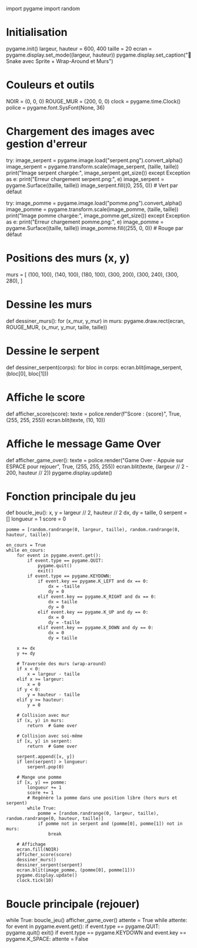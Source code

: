 import pygame
import random

# Initialisation
pygame.init()
largeur, hauteur = 600, 400
taille = 20
ecran = pygame.display.set_mode((largeur, hauteur))
pygame.display.set_caption("🐍 Snake avec Sprite + Wrap-Around et Murs")

# Couleurs et outils
NOIR = (0, 0, 0)
ROUGE_MUR = (200, 0, 0)
clock = pygame.time.Clock()
police = pygame.font.SysFont(None, 36)

# Chargement des images avec gestion d'erreur
try:
    image_serpent = pygame.image.load("serpent.png").convert_alpha()
    image_serpent = pygame.transform.scale(image_serpent, (taille, taille))
    print("Image serpent chargée:", image_serpent.get_size())
except Exception as e:
    print("Erreur chargement serpent.png:", e)
    image_serpent = pygame.Surface((taille, taille))
    image_serpent.fill((0, 255, 0))  # Vert par défaut

try:
    image_pomme = pygame.image.load("pomme.png").convert_alpha()
    image_pomme = pygame.transform.scale(image_pomme, (taille, taille))
    print("Image pomme chargée:", image_pomme.get_size())
except Exception as e:
    print("Erreur chargement pomme.png:", e)
    image_pomme = pygame.Surface((taille, taille))
    image_pomme.fill((255, 0, 0))  # Rouge par défaut

# Positions des murs (x, y)
murs = [
    (100, 100),
    (140, 100),
    (180, 100),
    (300, 200),
    (300, 240),
    (300, 280),
]

# Dessine les murs
def dessiner_murs():
    for (x_mur, y_mur) in murs:
        pygame.draw.rect(ecran, ROUGE_MUR, (x_mur, y_mur, taille, taille))

# Dessine le serpent
def dessiner_serpent(corps):
    for bloc in corps:
        ecran.blit(image_serpent, (bloc[0], bloc[1]))

# Affiche le score
def afficher_score(score):
    texte = police.render(f"Score : {score}", True, (255, 255, 255))
    ecran.blit(texte, (10, 10))

# Affiche le message Game Over
def afficher_game_over():
    texte = police.render("Game Over - Appuie sur ESPACE pour rejouer", True, (255, 255, 255))
    ecran.blit(texte, (largeur // 2 - 200, hauteur // 2))
    pygame.display.update()

# Fonction principale du jeu
def boucle_jeu():
    x, y = largeur // 2, hauteur // 2
    dx, dy = taille, 0
    serpent = []
    longueur = 1
    score = 0

    pomme = [random.randrange(0, largeur, taille), random.randrange(0, hauteur, taille)]

    en_cours = True
    while en_cours:
        for event in pygame.event.get():
            if event.type == pygame.QUIT:
                pygame.quit()
                exit()
            if event.type == pygame.KEYDOWN:
                if event.key == pygame.K_LEFT and dx == 0:
                    dx = -taille
                    dy = 0
                elif event.key == pygame.K_RIGHT and dx == 0:
                    dx = taille
                    dy = 0
                elif event.key == pygame.K_UP and dy == 0:
                    dx = 0
                    dy = -taille
                elif event.key == pygame.K_DOWN and dy == 0:
                    dx = 0
                    dy = taille

        x += dx
        y += dy

        # Traversée des murs (wrap-around)
        if x < 0:
            x = largeur - taille
        elif x >= largeur:
            x = 0
        if y < 0:
            y = hauteur - taille
        elif y >= hauteur:
            y = 0

        # Collision avec mur
        if (x, y) in murs:
            return  # Game over

        # Collision avec soi-même
        if [x, y] in serpent:
            return  # Game over

        serpent.append([x, y])
        if len(serpent) > longueur:
            serpent.pop(0)

        # Mange une pomme
        if [x, y] == pomme:
            longueur += 1
            score += 1
            # Regénère la pomme dans une position libre (hors murs et serpent)
            while True:
                pomme = [random.randrange(0, largeur, taille), random.randrange(0, hauteur, taille)]
                if pomme not in serpent and (pomme[0], pomme[1]) not in murs:
                    break

        # Affichage
        ecran.fill(NOIR)
        afficher_score(score)
        dessiner_murs()
        dessiner_serpent(serpent)
        ecran.blit(image_pomme, (pomme[0], pomme[1]))
        pygame.display.update()
        clock.tick(10)

# Boucle principale (rejouer)
while True:
    boucle_jeu()
    afficher_game_over()
    attente = True
    while attente:
        for event in pygame.event.get():
            if event.type == pygame.QUIT:
                pygame.quit()
                exit()
            if event.type == pygame.KEYDOWN and event.key == pygame.K_SPACE:
                attente = False
